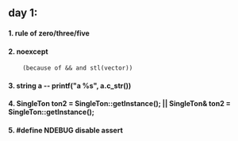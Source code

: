 ## day 1:

#### 1. rule of zero/three/five
#### 2. noexcept 
        (because of && and stl(vector))
#### 3. string a -- printf("a %s", a.c_str()) 
#### 4. SingleTon ton2 = SingleTon::getInstance(); || SingleTon& ton2 = SingleTon::getInstance();
    
#### 5. #define NDEBUG  disable assert

